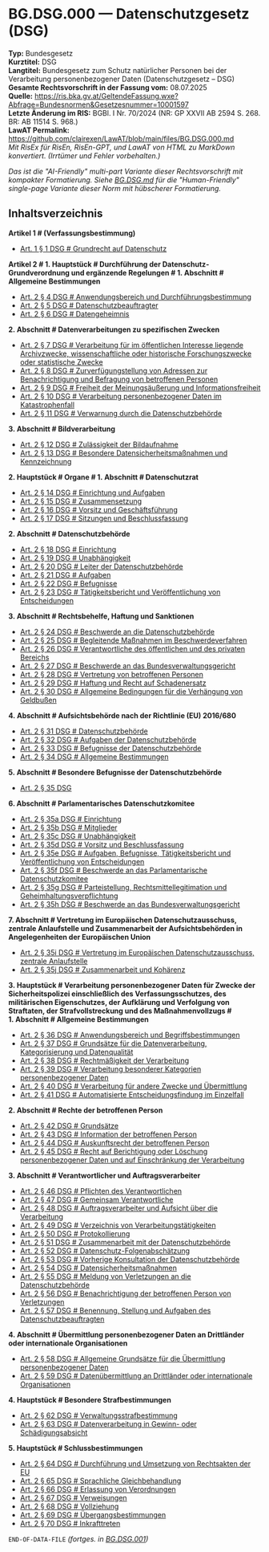 # BG.DSG.000 — Datenschutzgesetz (DSG)
**Typ:** Bundesgesetz  
**Kurztitel:** DSG  
**Langtitel:** Bundesgesetz zum Schutz natürlicher Personen bei der Verarbeitung personenbezogener Daten (Datenschutzgesetz – DSG)  
**Gesamte Rechtsvorschrift in der Fassung vom:** 08.07.2025  
**Quelle:** https://ris.bka.gv.at/GeltendeFassung.wxe?Abfrage=Bundesnormen&Gesetzesnummer=10001597  
**Letzte Änderung im RIS:** BGBl. I Nr. 70/2024 (NR: GP XXVII AB 2594 S. 268. BR: AB 11514 S. 968.)  
**LawAT Permalink:** https://github.com/clairexen/LawAT/blob/main/files/BG.DSG.000.md  
*Mit RisEx für RisEn, RisEn-GPT, und LawAT von HTML zu MarkDown konvertiert. (Irrtümer und Fehler vorbehalten.)*

*Das ist die "AI-Friendly" multi-part Variante dieser Rechtsvorschrift mit kompakter Formatierung. Siehe [BG.DSG.md](BG.DSG.md) für die "Human-Friendly" single-page Variante dieser Norm mit hübscherer Formatierung.*

## Inhaltsverzeichnis

**Artikel 1 # (Verfassungsbestimmung)**  
* [Art. 1 § 1 DSG # Grundrecht auf Datenschutz](BG.DSG.001.md#art-1--1-dsg--grundrecht-auf-datenschutz)

**Artikel 2 # 1. Hauptstück # Durchführung der Datenschutz-Grundverordnung und ergänzende Regelungen # 1. Abschnitt # Allgemeine Bestimmungen**  
* [Art. 2 § 4 DSG # Anwendungsbereich und Durchführungsbestimmung](BG.DSG.001.md#art-2--4-dsg--anwendungsbereich-und-durchführungsbestimmung)  
* [Art. 2 § 5 DSG # Datenschutzbeauftragter](BG.DSG.001.md#art-2--5-dsg--datenschutzbeauftragter)  
* [Art. 2 § 6 DSG # Datengeheimnis](BG.DSG.001.md#art-2--6-dsg--datengeheimnis)

**2. Abschnitt # Datenverarbeitungen zu spezifischen Zwecken**  
* [Art. 2 § 7 DSG # Verarbeitung für im öffentlichen Interesse liegende Archivzwecke, wissenschaftliche oder historische Forschungszwecke oder statistische Zwecke](BG.DSG.002.md#art-2--7-dsg--verarbeitung-für-im-öffentlichen-interesse-liegende-archivzwecke-wissenschaftliche-oder-historische-forschungszwecke-oder-statistische-zwecke)  
* [Art. 2 § 8 DSG # Zurverfügungstellung von Adressen zur Benachrichtigung und Befragung von betroffenen Personen](BG.DSG.002.md#art-2--8-dsg--zurverfügungstellung-von-adressen-zur-benachrichtigung-und-befragung-von-betroffenen-personen)  
* [Art. 2 § 9 DSG # Freiheit der Meinungsäußerung und Informationsfreiheit](BG.DSG.002.md#art-2--9-dsg--freiheit-der-meinungsäußerung-und-informationsfreiheit)  
* [Art. 2 § 10 DSG # Verarbeitung personenbezogener Daten im Katastrophenfall](BG.DSG.002.md#art-2--10-dsg--verarbeitung-personenbezogener-daten-im-katastrophenfall)  
* [Art. 2 § 11 DSG # Verwarnung durch die Datenschutzbehörde](BG.DSG.002.md#art-2--11-dsg--verwarnung-durch-die-datenschutzbehörde)

**3. Abschnitt # Bildverarbeitung**  
* [Art. 2 § 12 DSG # Zulässigkeit der Bildaufnahme](BG.DSG.002.md#art-2--12-dsg--zulässigkeit-der-bildaufnahme)  
* [Art. 2 § 13 DSG # Besondere Datensicherheitsmaßnahmen und Kennzeichnung](BG.DSG.002.md#art-2--13-dsg--besondere-datensicherheitsmaßnahmen-und-kennzeichnung)

**2. Hauptstück # Organe # 1. Abschnitt # Datenschutzrat**  
* [Art. 2 § 14 DSG # Einrichtung und Aufgaben](BG.DSG.003.md#art-2--14-dsg--einrichtung-und-aufgaben)  
* [Art. 2 § 15 DSG # Zusammensetzung](BG.DSG.003.md#art-2--15-dsg--zusammensetzung)  
* [Art. 2 § 16 DSG # Vorsitz und Geschäftsführung](BG.DSG.003.md#art-2--16-dsg--vorsitz-und-geschäftsführung)  
* [Art. 2 § 17 DSG # Sitzungen und Beschlussfassung](BG.DSG.003.md#art-2--17-dsg--sitzungen-und-beschlussfassung)

**2. Abschnitt # Datenschutzbehörde**  
* [Art. 2 § 18 DSG # Einrichtung](BG.DSG.003.md#art-2--18-dsg--einrichtung)  
* [Art. 2 § 19 DSG # Unabhängigkeit](BG.DSG.003.md#art-2--19-dsg--unabhängigkeit)  
* [Art. 2 § 20 DSG # Leiter der Datenschutzbehörde](BG.DSG.003.md#art-2--20-dsg--leiter-der-datenschutzbehörde)  
* [Art. 2 § 21 DSG # Aufgaben](BG.DSG.003.md#art-2--21-dsg--aufgaben)  
* [Art. 2 § 22 DSG # Befugnisse](BG.DSG.003.md#art-2--22-dsg--befugnisse)  
* [Art. 2 § 23 DSG # Tätigkeitsbericht und Veröffentlichung von Entscheidungen](BG.DSG.003.md#art-2--23-dsg--tätigkeitsbericht-und-veröffentlichung-von-entscheidungen)

**3. Abschnitt # Rechtsbehelfe, Haftung und Sanktionen**  
* [Art. 2 § 24 DSG # Beschwerde an die Datenschutzbehörde](BG.DSG.004.md#art-2--24-dsg--beschwerde-an-die-datenschutzbehörde)  
* [Art. 2 § 25 DSG # Begleitende Maßnahmen im Beschwerdeverfahren](BG.DSG.004.md#art-2--25-dsg--begleitende-maßnahmen-im-beschwerdeverfahren)  
* [Art. 2 § 26 DSG # Verantwortliche des öffentlichen und des privaten Bereichs](BG.DSG.004.md#art-2--26-dsg--verantwortliche-des-öffentlichen-und-des-privaten-bereichs)  
* [Art. 2 § 27 DSG # Beschwerde an das Bundesverwaltungsgericht](BG.DSG.004.md#art-2--27-dsg--beschwerde-an-das-bundesverwaltungsgericht)  
* [Art. 2 § 28 DSG # Vertretung von betroffenen Personen](BG.DSG.004.md#art-2--28-dsg--vertretung-von-betroffenen-personen)  
* [Art. 2 § 29 DSG # Haftung und Recht auf Schadenersatz](BG.DSG.004.md#art-2--29-dsg--haftung-und-recht-auf-schadenersatz)  
* [Art. 2 § 30 DSG # Allgemeine Bedingungen für die Verhängung von Geldbußen](BG.DSG.004.md#art-2--30-dsg--allgemeine-bedingungen-für-die-verhängung-von-geldbußen)

**4. Abschnitt # Aufsichtsbehörde nach der Richtlinie (EU) 2016/680**  
* [Art. 2 § 31 DSG # Datenschutzbehörde](BG.DSG.004.md#art-2--31-dsg--datenschutzbehörde)  
* [Art. 2 § 32 DSG # Aufgaben der Datenschutzbehörde](BG.DSG.004.md#art-2--32-dsg--aufgaben-der-datenschutzbehörde)  
* [Art. 2 § 33 DSG # Befugnisse der Datenschutzbehörde](BG.DSG.004.md#art-2--33-dsg--befugnisse-der-datenschutzbehörde)  
* [Art. 2 § 34 DSG # Allgemeine Bestimmungen](BG.DSG.004.md#art-2--34-dsg--allgemeine-bestimmungen)

**5. Abschnitt # Besondere Befugnisse der Datenschutzbehörde**  
* [Art. 2 § 35 DSG](BG.DSG.004.md#art-2--35-dsg)

**6. Abschnitt # Parlamentarisches Datenschutzkomitee**  
* [Art. 2 § 35a DSG # Einrichtung](BG.DSG.005.md#art-2--35a-dsg--einrichtung)  
* [Art. 2 § 35b DSG # Mitglieder](BG.DSG.005.md#art-2--35b-dsg--mitglieder)  
* [Art. 2 § 35c DSG # Unabhängigkeit](BG.DSG.005.md#art-2--35c-dsg--unabhängigkeit)  
* [Art. 2 § 35d DSG # Vorsitz und Beschlussfassung](BG.DSG.005.md#art-2--35d-dsg--vorsitz-und-beschlussfassung)  
* [Art. 2 § 35e DSG # Aufgaben, Befugnisse, Tätigkeitsbericht und Veröffentlichung von Entscheidungen](BG.DSG.005.md#art-2--35e-dsg--aufgaben-befugnisse-tätigkeitsbericht-und-veröffentlichung-von-entscheidungen)  
* [Art. 2 § 35f DSG # Beschwerde an das Parlamentarische Datenschutzkomitee](BG.DSG.005.md#art-2--35f-dsg--beschwerde-an-das-parlamentarische-datenschutzkomitee)  
* [Art. 2 § 35g DSG # Parteistellung, Rechtsmittellegitimation und Geheimhaltungsverpflichtung](BG.DSG.005.md#art-2--35g-dsg--parteistellung-rechtsmittellegitimation-und-geheimhaltungsverpflichtung)  
* [Art. 2 § 35h DSG # Beschwerde an das Bundesverwaltungsgericht](BG.DSG.005.md#art-2--35h-dsg--beschwerde-an-das-bundesverwaltungsgericht)

**7. Abschnitt # Vertretung im Europäischen Datenschutzausschuss, zentrale Anlaufstelle und Zusammenarbeit der Aufsichtsbehörden in Angelegenheiten der Europäischen Union**  
* [Art. 2 § 35i DSG # Vertretung im Europäischen Datenschutzausschuss, zentrale Anlaufstelle](BG.DSG.005.md#art-2--35i-dsg--vertretung-im-europäischen-datenschutzausschuss-zentrale-anlaufstelle)  
* [Art. 2 § 35j DSG # Zusammenarbeit und Kohärenz](BG.DSG.005.md#art-2--35j-dsg--zusammenarbeit-und-kohärenz)

**3. Hauptstück # Verarbeitung personenbezogener Daten für Zwecke der Sicherheitspolizei einschließlich des Verfassungsschutzes, des militärischen Eigenschutzes, der Aufklärung und Verfolgung von Straftaten, der Strafvollstreckung und des Maßnahmenvollzugs # 1. Abschnitt # Allgemeine Bestimmungen**  
* [Art. 2 § 36 DSG # Anwendungsbereich und Begriffsbestimmungen](BG.DSG.005.md#art-2--36-dsg--anwendungsbereich-und-begriffsbestimmungen)  
* [Art. 2 § 37 DSG # Grundsätze für die Datenverarbeitung, Kategorisierung und Datenqualität](BG.DSG.005.md#art-2--37-dsg--grundsätze-für-die-datenverarbeitung-kategorisierung-und-datenqualität)  
* [Art. 2 § 38 DSG # Rechtmäßigkeit der Verarbeitung](BG.DSG.005.md#art-2--38-dsg--rechtmäßigkeit-der-verarbeitung)  
* [Art. 2 § 39 DSG # Verarbeitung besonderer Kategorien personenbezogener Daten](BG.DSG.005.md#art-2--39-dsg--verarbeitung-besonderer-kategorien-personenbezogener-daten)  
* [Art. 2 § 40 DSG # Verarbeitung für andere Zwecke und Übermittlung](BG.DSG.005.md#art-2--40-dsg--verarbeitung-für-andere-zwecke-und-übermittlung)  
* [Art. 2 § 41 DSG # Automatisierte Entscheidungsfindung im Einzelfall](BG.DSG.005.md#art-2--41-dsg--automatisierte-entscheidungsfindung-im-einzelfall)

**2. Abschnitt # Rechte der betroffenen Person**  
* [Art. 2 § 42 DSG # Grundsätze](BG.DSG.006.md#art-2--42-dsg--grundsätze)  
* [Art. 2 § 43 DSG # Information der betroffenen Person](BG.DSG.006.md#art-2--43-dsg--information-der-betroffenen-person)  
* [Art. 2 § 44 DSG # Auskunftsrecht der betroffenen Person](BG.DSG.006.md#art-2--44-dsg--auskunftsrecht-der-betroffenen-person)  
* [Art. 2 § 45 DSG # Recht auf Berichtigung oder Löschung personenbezogener Daten und auf Einschränkung der Verarbeitung](BG.DSG.006.md#art-2--45-dsg--recht-auf-berichtigung-oder-löschung-personenbezogener-daten-und-auf-einschränkung-der-verarbeitung)

**3. Abschnitt # Verantwortlicher und Auftragsverarbeiter**  
* [Art. 2 § 46 DSG # Pflichten des Verantwortlichen](BG.DSG.006.md#art-2--46-dsg--pflichten-des-verantwortlichen)  
* [Art. 2 § 47 DSG # Gemeinsam Verantwortliche](BG.DSG.006.md#art-2--47-dsg--gemeinsam-verantwortliche)  
* [Art. 2 § 48 DSG # Auftragsverarbeiter und Aufsicht über die Verarbeitung](BG.DSG.006.md#art-2--48-dsg--auftragsverarbeiter-und-aufsicht-über-die-verarbeitung)  
* [Art. 2 § 49 DSG # Verzeichnis von Verarbeitungstätigkeiten](BG.DSG.006.md#art-2--49-dsg--verzeichnis-von-verarbeitungstätigkeiten)  
* [Art. 2 § 50 DSG # Protokollierung](BG.DSG.006.md#art-2--50-dsg--protokollierung)  
* [Art. 2 § 51 DSG # Zusammenarbeit mit der Datenschutzbehörde](BG.DSG.006.md#art-2--51-dsg--zusammenarbeit-mit-der-datenschutzbehörde)  
* [Art. 2 § 52 DSG # Datenschutz-Folgenabschätzung](BG.DSG.006.md#art-2--52-dsg--datenschutz-folgenabschätzung)  
* [Art. 2 § 53 DSG # Vorherige Konsultation der Datenschutzbehörde](BG.DSG.006.md#art-2--53-dsg--vorherige-konsultation-der-datenschutzbehörde)  
* [Art. 2 § 54 DSG # Datensicherheitsmaßnahmen](BG.DSG.006.md#art-2--54-dsg--datensicherheitsmaßnahmen)  
* [Art. 2 § 55 DSG # Meldung von Verletzungen an die Datenschutzbehörde](BG.DSG.006.md#art-2--55-dsg--meldung-von-verletzungen-an-die-datenschutzbehörde)  
* [Art. 2 § 56 DSG # Benachrichtigung der betroffenen Person von Verletzungen](BG.DSG.006.md#art-2--56-dsg--benachrichtigung-der-betroffenen-person-von-verletzungen)  
* [Art. 2 § 57 DSG # Benennung, Stellung und Aufgaben des Datenschutzbeauftragten](BG.DSG.006.md#art-2--57-dsg--benennung-stellung-und-aufgaben-des-datenschutzbeauftragten)

**4. Abschnitt # Übermittlung personenbezogener Daten an Drittländer oder internationale Organisationen**  
* [Art. 2 § 58 DSG # Allgemeine Grundsätze für die Übermittlung personenbezogener Daten](BG.DSG.007.md#art-2--58-dsg--allgemeine-grundsätze-für-die-übermittlung-personenbezogener-daten)  
* [Art. 2 § 59 DSG # Datenübermittlung an Drittländer oder internationale Organisationen](BG.DSG.007.md#art-2--59-dsg--datenübermittlung-an-drittländer-oder-internationale-organisationen)

**4. Hauptstück # Besondere Strafbestimmungen**  
* [Art. 2 § 62 DSG # Verwaltungsstrafbestimmung](BG.DSG.007.md#art-2--62-dsg--verwaltungsstrafbestimmung)  
* [Art. 2 § 63 DSG # Datenverarbeitung in Gewinn- oder Schädigungsabsicht](BG.DSG.007.md#art-2--63-dsg--datenverarbeitung-in-gewinn--oder-schädigungsabsicht)

**5. Hauptstück # Schlussbestimmungen**  
* [Art. 2 § 64 DSG # Durchführung und Umsetzung von Rechtsakten der EU](BG.DSG.007.md#art-2--64-dsg--durchführung-und-umsetzung-von-rechtsakten-der-eu)  
* [Art. 2 § 65 DSG # Sprachliche Gleichbehandlung](BG.DSG.007.md#art-2--65-dsg--sprachliche-gleichbehandlung)  
* [Art. 2 § 66 DSG # Erlassung von Verordnungen](BG.DSG.007.md#art-2--66-dsg--erlassung-von-verordnungen)  
* [Art. 2 § 67 DSG # Verweisungen](BG.DSG.007.md#art-2--67-dsg--verweisungen)  
* [Art. 2 § 68 DSG # Vollziehung](BG.DSG.007.md#art-2--68-dsg--vollziehung)  
* [Art. 2 § 69 DSG # Übergangsbestimmungen](BG.DSG.007.md#art-2--69-dsg--übergangsbestimmungen)  
* [Art. 2 § 70 DSG # Inkrafttreten](BG.DSG.007.md#art-2--70-dsg--inkrafttreten)

`END-OF-DATA-FILE` *(fortges. in [BG.DSG.001](BG.DSG.001.md))*
